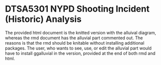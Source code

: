 # DTSA5301 NYPD Shooting Incident (Historic) Analysis

The provided html document is the knitted version with the alluival diagram,
whereas the rmd document has the alluvial part commented out. The reasons is
that the rmd should be knitable without installing additional packages.
The user, who wants to see, use, or edit the alluvial part would have to
install ggalluvial in the version, provided at the end of both rmd and html.
